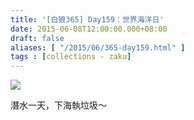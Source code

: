 ```yaml
---
title: '[白狼365] Day159：世界海洋日'
date: 2015-06-08T12:00:00.000+08:00
draft: false
aliases: [ "/2015/06/365-day159.html" ]
tags : [collections - zaku]
---
```


![](/images/zaku159.jpg)

潛水一天，下海執垃圾～
